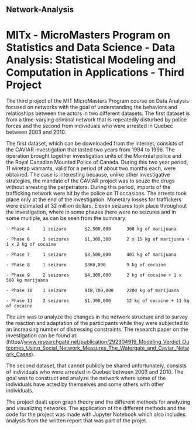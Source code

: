 ## Network-Analysis

# MITx - MicroMasters Program on Statistics and Data Science - Data Analysis: Statistical Modeling and Computation in Applications - Third Project

The third project of the MIT MicroMasters Program course on Data Analysis focused on networks with the goal of understanding the behaviors and relatioships between the actors in two different datasets. The first dataset is from a time-varying criminal network that is repeatedly disturbed by police forces and the second from individuals who were arrested in Quebec between 2003 and 2010.

The first dataset, which can be downloaded from the internet, consists of the CAVIAR investigation that lasted two years from 1994 to 1996. The operation brought together investigation units of the Montréal police and the Royal Canadian Mounted Police of Canada. During this two year period, 11 wiretap warrants, valid for a period of about two months each, were obtained. The case is interesting because, unlike other investigative strategies, the mandate of the CAVIAR project was to seuze the drugs without arresting the perpetrators. During this period, imports of the trafficking network were hit by the police on 11 occasions. The arrests took place only at the end of the investigation. Monetary losses for traffickers were estimated at 32 million dollars. Eleven seizures took place throughout the investigation, where in some phazes there were no seizures and in some multiple, as can be seen from the summary:

    - Phase 4     1 seizure       $2,500,000      300 kg of marijuana
  
    - Phase 6     3 seizures      $1,300,300      2 x 15 kg of marijuana + 1 x 2 kg of cocaine
  
    - Phase 7     1 seizure       $3,500,000      401 kg of marijuana
  
    - Phase 8     1 seizure       $360,000        9 kg of cocaine
  
    - Phase 9     2 seizures      $4,300,000      2 kg of cocaine + 1 x 500 kg marijuana
  
    - Phase 10    1 seizure       $18,700,000     2200 kg of marijuana
  
    - Phase 11    2 seizures      $1,300,000      12 kg of cocaine + 11 kg of cocaine
  
The aim was to analyze the changes in the network structure and to survey the reaction and adaptation of the participants while they were subjected to an increasing number of distressing constraints. The research paper on the investigation can be found at: 
(https//www.researchgate.net/publication/292304919_Modeling_Verdict_Outcomes_Using_Social_Network_Measures_The_Watergate_and_Caviar_Network_Cases).
  
The second dataset, that cannot publicly be shared unfortunately, consists of individuals who were arrested in Quebec between 2003 and 2010. The goal was to construct and analyze the network where some of the individuals have acted by themselves and some others with other individuals. 
  
The project dealt upon graph theory and the different methods for analyzing and visualizing networks. The application of the different methods and the code for the project was made with Jupyter Notebook which also includes analysis from the written report that was part of the projet.



